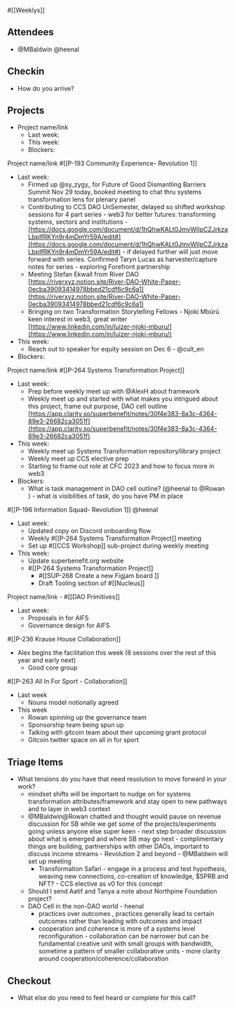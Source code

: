 #[[Weeklys]] 
## Attendees
- @MBaldwin @heenal 

## Checkin
- How do you arrive?

## Projects
- Project name/link
	- Last week:
	- This week:
	- Blockers:

Project name/link #[[P-193 Community Experience- Revolution 1]] 
- Last week:
	- Firmed up @sy_zygy_ for Future of Good Dismantling Barriers Summit Nov 29 today, booked meeting to chat thru systems transformation lens for plenary panel
	- Contributing to CCS DAO UnSemester, delayed so shifted workshop sessions for 4 part series - web3 for better futures: transforming systems, sectors and institutions - [https://docs.google.com/document/d/1hQhwKALt0JmvWlIpCZJrkzaLbpIfRKYn9r4mDmYr59A/edit#](https://docs.google.com/document/d/1hQhwKALt0JmvWlIpCZJrkzaLbpIfRKYn9r4mDmYr59A/edit#)  - if delayed further will just move forward with series. Confirmed Taryn Lucas as harvester/capture notes for series - exploring Forefront partnership
	- Meeting Stefan Ekwall from River DAO [https://riverxyz.notion.site/River-DAO-White-Paper-0ecba39093414978bbed21cdf6c9c6a1](https://riverxyz.notion.site/River-DAO-White-Paper-0ecba39093414978bbed21cdf6c9c6a1) 
	- Bringing on two Transformation Storytelling Fellows - Njoki Mbũrũ keen interest in web3, great writer [https://www.linkedin.com/in/luizer-njoki-mburu/](https://www.linkedin.com/in/luizer-njoki-mburu/) 
- This week:
	- Reach out to speaker for equity session on Dec 6 - @cult_en 
- Blockers:

Project name/link #[[P-264 Systems Transformation Project]] 
- Last week:
	- Prep before weekly meet up with @AlexH about framework 
	- Weekly meet up and started with what makes you intrigued about this project, frame out purpose, DAO cell outline [https://app.clarity.so/superbenefit/notes/30f4e383-8a3c-4364-89e3-26682ca3051f](https://app.clarity.so/superbenefit/notes/30f4e383-8a3c-4364-89e3-26682ca3051f)  
- This week:
	- Weekly meet up Systems Transformation repository/library project
	- Weekly meet up CCS elective prep
	- Starting to frame out role at CFC 2023 and how to focus more in web3 
- Blockers:
	- What is task management in DAO cell outline? (@heenal to @Rowan  ) - what is visibilities of task, do you have PM in place 

#[[P-196 Information Squad- Revolution 1]] @heenal 
- Last week:
	- Updated copy on Discord onboarding flow
	- Weekly #[[P-264 Systems Transformation Project]] meeting 
	- Set up #[[CCS Workshop]] sub-project during weekly meeting
- This week:
	- Update superbenefit.org website
	- #[[P-264 Systems Transformation Project]]
		- #[[SUP-268 Create a new Figjam board ]] 
		- Draft Tooling section of #[[Nucleus]]

Project name/link - #[[DAO Primitives]] 
- Last week: 
	- Proposals in for AIFS
	- Governance design for AIFS

#[[P-236 Krause House Collaboration]] 
- Alex begins the facilitation this week (6 sessions over the rest of this year and early next)
	- Good core group

#[[P-263 All In For Sport - Collaboration]]
- Last week
	- Nouns model notionally agreed
- This week
	- Rowan spinning up the governance team
	- Sponsorship team being spun up
	- Talking with gitcoin team about their upcoming grant protocol
	- Gitcoin twitter space on all in for sport

## Triage Items
- What tensions do you have that need resolution to move forward in your work?
	- mindset shifts will be important to nudge on for systems transformation attributes/framework and stay open to new pathways and to layer in web3 context
	- @MBaldwin@Rowan  chatted and thought would pause on revenue discussion for SB while we get some of the projects/experiments going unless anyone else super keen - next step broader discussion about what is emerged and where SB may go next - complimentary things are building, partnerships with other DAOs, important to discuss income streams - Revolution 2 and beyond - @MBaldwin will set up meeting
		- Transformation Safari - engage in a process and test hypothesis, weaving new connections, co-creation of knowledge, $SPRB and NFT? - CCS elective as v0 for this concept
	- Should I send Aatif and Tanya a note about Northpine Foundation project?
	- DAO Cell in the non-DAO world - heenal
		- practices over outcomes , practices generally lead to certain outcomes rather than leading with outcomes and impact
		- cooperation and coherence is more of a systems level reconfiguration - collaboration can be narrower but can be fundamental creative unit with small groups with bandwidth, sometime a pattern of smaller collaborative units - more clarity around cooperation/coherence/collaboration

## Checkout
- What else do you need to feel heard or complete for this call?
